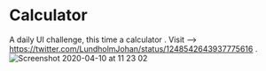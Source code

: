 # Calculator
A daily UI challenge, this time a calculator
.
Visit --> https://twitter.com/LundholmJohan/status/1248542643937775616
.
![Screenshot 2020-04-10 at 11 23 02](https://user-images.githubusercontent.com/54798835/78980189-ae7e4400-7b1d-11ea-9559-043d06d641a0.png)
